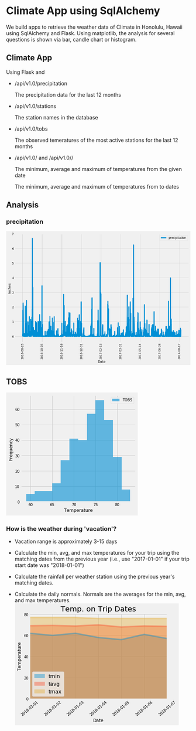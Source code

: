 # Climate App using SqlAlchemy

We build apps to retrieve the weather data of Climate in Honolulu, Hawaii using SqlAlchemy and Flask. Using matplotlib, the analysis for several questions is shown via bar, candle chart or histogram.


## Climate App
Using Flask and 

* /api/v1.0/precipitation

  The precipitation data for the last 12 months

* /api/v1.0/stations

  The station names in the database

* /api/v1.0/tobs

  The observed temeratures of the most active stations for the last 12 months

* /api/v1.0/<start> and /api/v1.0/<start>/<end>

  The minimum, average and maximum of temperatures from the given <start> date
  
  The minimum, average and maximum of temperatures from <start> to <end> dates

## Analysis

### precipitation
![img](images/precipitation.png)

## TOBS
![img](images/station-histogram.png)

### How is the weather during 'vacation'?

* Vacation range is approximately 3-15 days

* Calculate the min, avg, and max temperatures for your trip using the matching dates from the previous year (i.e., use "2017-01-01" if your trip start date was "2018-01-01")

* Calculate the rainfall per weather station using the previous year's matching dates.

* Calculate the daily normals. Normals are the averages for the min, avg, and max temperatures.
![img](images/daily-normals.png)
  
  
